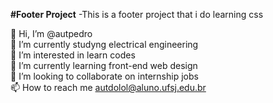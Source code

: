 <strong>#Footer Project</strong>
-This is a footer project that i do learning css

👋 Hi, I’m @autpedro <br>
🔋 I’m currently studyng electrical engineering<br>
👀 I’m interested in learn codes<br>
🌱 I’m currently learning front-end web design<br>
💞️ I’m looking to collaborate on internship jobs<br>
📫 How to reach me autdolol@aluno.ufsj.edu.br
